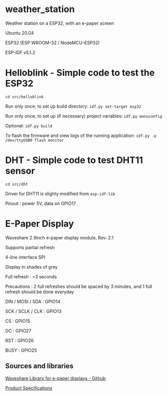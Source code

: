# weather_station
Weather station on a ESP32, with an e-paper screen

Ubuntu 20.04

ESP32 (ESP WROOM-32 / NodeMCU-ESP32)

ESP-IDF v5.1.2


# Helloblink - Simple code to test the ESP32

`cd src/helloblink`

Run only once, to set up build directory: `idf.py set-target esp32`

Run only once, to set up (if necessary) project variables: `idf.py menuconfig`

Optional: `idf.py build`

To flash the firmware and view logs of the running application: `idf.py -p /dev/ttyUSB0 flash monitor`

# DHT - Simple code to test DHT11 sensor

`cd src/dht`

Driver for DHT11 is slighty modified from `esp-idf-lib`

Pinout : power 5V, data on GPIO17

# E-Paper Display

Waveshare 2.9inch e-paper display module, Rev. 2.1

Supports partial refresh

4-line interface SPI

Display in shades of grey

Full refresh : ~3 seconds

Precautions : 2 full refreshes should be spaced by 3 minutes, and 1 full refresh should be done everyday

DIN / MOSI / SDA : GPIO14

SCK / SCLK / CLK : GPIO13

CS : GPIO15

DC : GPIO27

RST : GPIO26

BUSY : GPIO25

## Sources and libraries

[Waveshare Library for e-paper displays - Github](https://github.com/waveshareteam/e-Paper)

[Product Specifications](https://files.waveshare.com/upload/7/79/2.9inch-e-paper-v2-specification.pdf)















